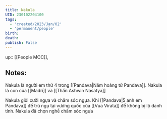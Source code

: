 ```yaml
---
title: Nakula
UID: 230102204100
tags:
  - 'created/2023/Jan/02'
  - 'permanent/people'
birth:
death:
publish: False
---
```

up:: [[People MOC]],

## Notes:

Nakula là người em thứ 4 trong [[Pandava|Năm hoàng tử Pandava]]. Nakula là con của [[Madri]] và [[Thần Ashwin Nasatya]]

Nakula giỏi cưỡi ngựa và chăm sóc ngựa. Khi [[Pandava|5 anh em Pandava]] đế trú ngụ tại vương quốc của [[Vua Virata]] để không bị lộ danh tính. Nakula đã chọn nghề chăm sóc ngựa
